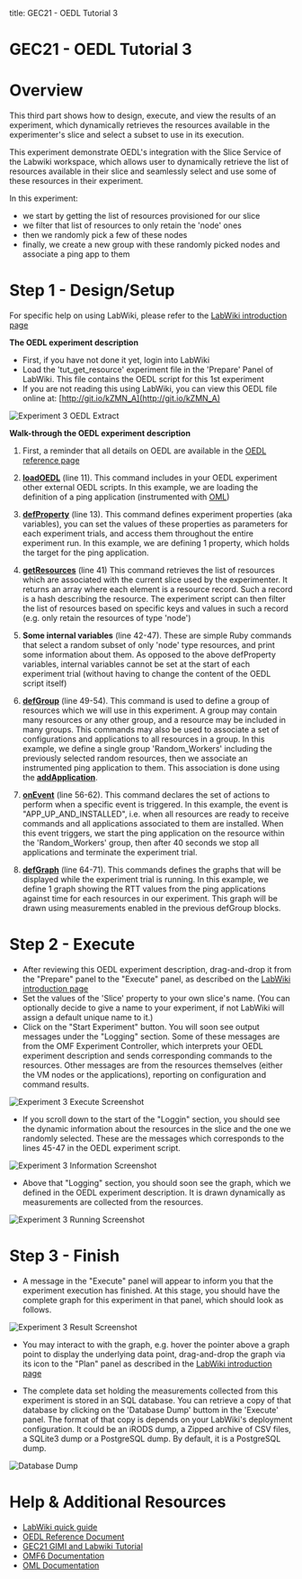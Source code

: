 title: GEC21 - OEDL Tutorial 3

# GEC21 - OEDL Tutorial 3

# Overview

This third part shows how to design, execute, and view the results of an experiment, which dynamically retrieves the resources available in the experimenter's slice and select a subset to use in its execution.

This experiment demonstrate OEDL's integration with the Slice Service of the Labwiki workspace, which allows user to dynamically retrieve the list of resources available in their slice and seamlessly select and use some of these resources in their experiment.

In this experiment:

 - we start by getting the list of resources provisioned for our slice
 - we filter that list of resources to only retain the 'node' ones
 - then we randomly pick a few of these nodes
 - finally, we create a new group with these randomly picked nodes and associate a ping app to them

# Step 1 - Design/Setup 

For specific help on using LabWiki, please refer to the [LabWiki introduction page](http://groups.geni.net/geni/wiki/GEC21Agenda/OEDL/Introduction)

**The OEDL experiment description**

- First, if you have not done it yet, login into LabWiki
- Load the 'tut_get_resource' experiment file in the 'Prepare' Panel of LabWiki. This file contains the OEDL script for this 1st experiment
- If you are not reading this using LabWiki, you can view this OEDL file online at: [http://git.io/kZMN_A](http://git.io/kZMN_A)

![Experiment 3 OEDL Extract](https://raw.githubusercontent.com/mytestbed/gec_demos_tutorial/master/gec21_oedl_tutorial/tut_get_resource.fig1.png)

**Walk-through the OEDL experiment description**

1. First, a reminder that all details on OEDL are available in the [OEDL reference page](http://mytestbed.net/projects/omf6/wiki/OEDLOMF6)

2. [**loadOEDL**](http://mytestbed.net/projects/omf6/wiki/OEDLOMF6#loadOEDL) (line 11). This command includes in your OEDL experiment other external OEDL scripts. In this example, we are loading the definition of a ping application (instrumented with [OML](http://oml.mytestbed.net))

3. [**defProperty**](http://mytestbed.net/projects/omf6/wiki/OEDLOMF6#defProperty-38-property-38-ensureProperty) (line 13). This command defines experiment properties (aka variables), you can set the values of these properties as parameters for each experiment trials, and access them throughout the entire experiment run. In this example, we are defining 1 property, which holds the target for the ping application.

4. [**getResources**](http://mytestbed.net/projects/omf6/wiki/OEDLOMF6#getResources) (line 41) This command retrieves the list of resources which are associated with the current slice used by the experimenter. It returns an array where each element is a resource record. Such a record is a hash describing the resource. The experiment script can then filter the list of resources based on specific keys and values in such a record (e.g. only retain the resources of type 'node')

5. **Some internal variables** (line 42-47). These are simple Ruby commands that select a random subset of only 'node' type resources, and print some information about them. As opposed to the above defProperty variables, internal variables cannot be set at the start of each experiment trial (without having to change the content of the OEDL script itself)

6. [**defGroup**](http://mytestbed.net/projects/omf6/wiki/OEDLOMF6#defGroup) (line 49-54). This command is used to define a group of resources which we will use in this experiment. A group may contain many resources or any other group, and a resource may be included in many groups. This commands may also be used to associate a set of configurations and applications to all resources in a group. In this example, we define a single group 'Random_Workers' including the previously selected random resources, then we associate an instrumented ping application to them. This association is done using the [**addApplication**](http://mytestbed.net/projects/omf6/wiki/OEDLOMF6#defGroup).

7. [**onEvent**](http://mytestbed.net/projects/omf6/wiki/OEDLOMF6#onEvent) (line 56-62). This command declares the set of actions to perform when a specific event is triggered. In this example, the event is "APP_UP_AND_INSTALLED", i.e. when all resources are ready to receive commands and all applications associated to them are installed. When this event triggers, we start the ping application on the resource within the 'Random_Workers' group, then after 40 seconds we stop all applications and terminate the experiment trial.

8. [**defGraph**](http://mytestbed.net/projects/omf6/wiki/OEDLOMF6#defGraph) (line 64-71). This commands defines the graphs that will be displayed while the experiment trial is running. In this example, we define 1 graph showing the RTT values from the ping applications against time for each resources in our experiment. This graph will be drawn using measurements enabled in the previous defGroup blocks.


# Step 2 - Execute

- After reviewing this OEDL experiment description, drag-and-drop it from the "Prepare" panel to the "Execute" panel, as described on the [LabWiki introduction page]([http://groups.geni.net/geni/wiki/GEC21Agenda/OEDL/Introduction#Execute)
- Set the values of the 'Slice' property to your own slice's name.
(You can optionally decide to give a name to your experiment, if not LabWiki will assign a default unique name to it.)
- Click on the "Start Experiment" button. You will soon see output messages under the "Logging" section. Some of these messages are from the OMF Experiment Controller, which interprets your OEDL experiment description and sends corresponding commands to the resources. Other messages are from the resources themselves (either the VM nodes or the applications), reporting on configuration and command results.

![Experiment 3 Execute Screenshot](https://raw.githubusercontent.com/mytestbed/gec_demos_tutorial/master/gec21_oedl_tutorial/tut_get_resource.fig2.png)

- If you scroll down to the start of the "Loggin" section, you should see the dynamic information about the resources in the slice and the one we randomly selected. These are the messages which corresponds to the lines 45-47 in the OEDL experiment script.

![Experiment 3 Information Screenshot](https://raw.githubusercontent.com/mytestbed/gec_demos_tutorial/master/gec21_oedl_tutorial/tut_get_resource.fig3.png)

- Above that "Logging" section, you should soon see the graph, which we defined in the OEDL experiment description. It is drawn dynamically as measurements are collected from the resources.

![Experiment 3 Running Screenshot](https://raw.githubusercontent.com/mytestbed/gec_demos_tutorial/master/gec21_oedl_tutorial/tut_get_resource.fig4.png)


# Step 3 - Finish

- A message in the "Execute" panel will appear to inform you that the experiment execution has finished. At this stage, you should have the complete graph for this experiment in that panel, which should look as follows.

![Experiment 3 Result Screenshot](https://raw.githubusercontent.com/mytestbed/gec_demos_tutorial/master/gec21_oedl_tutorial/tut_get_resource.fig5.png)

- You may interact to with the graph, e.g. hover the pointer above a graph point to display the underlying data point, drag-and-drop the graph via its icon to the "Plan" panel as described in the [LabWiki introduction page](http://groups.geni.net/geni/wiki/GEC21Agenda/OEDL/Introduction#Execute)

- The complete data set holding the measurements collected from this experiment is stored in an SQL database. You can retrieve a copy of that database by clicking on the 'Database Dump' buttom in the 'Execute' panel. The format of that copy is depends on your LabWiki's deployment configuration. It could be an iRODS dump, a Zipped archive of CSV files, a SQLite3 dump or a PostgreSQL dump. By default, it is a PostgreSQL dump.

![Database Dump](https://raw.githubusercontent.com/mytestbed/gec_demos_tutorial/master/gec21_oedl_tutorial/tutorial_1.fig6.png)

# Help & Additional Resources

 * [LabWiki quick guide](http://groups.geni.net/geni/wiki/GEC21Agenda/OEDL/Introduction)
 * [OEDL Reference Document](http://mytestbed.net/projects/omf6/wiki/OEDLOMF6)
 * [GEC21 GIMI and Labwiki Tutorial](http://groups.geni.net/geni/wiki/GEC21Agenda/LabWiki)
 * [OMF6 Documentation](http://mytestbed.net/projects/omf6/wiki/Wiki)
 * [OML Documentation](http://oml.mytestbed.net/projects/oml/wiki)
